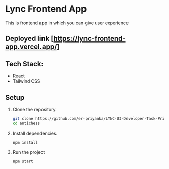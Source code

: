 # Lync Frontend App
This is frontend app in which you can give user experience

## Deployed link [https://lync-frontend-app.vercel.app/]

## Tech Stack:
- React
- Tailwind CSS

## Setup
1. Clone the repository.
   ```bash
   git clone https://github.com/er-priyanka/LYNC-UI-Developer-Task-Priyanka-Shahane.git
   cd antichess

2. Install dependencies.
    ```bash
    npm install

3. Run the project
    ```bash
    npm start
